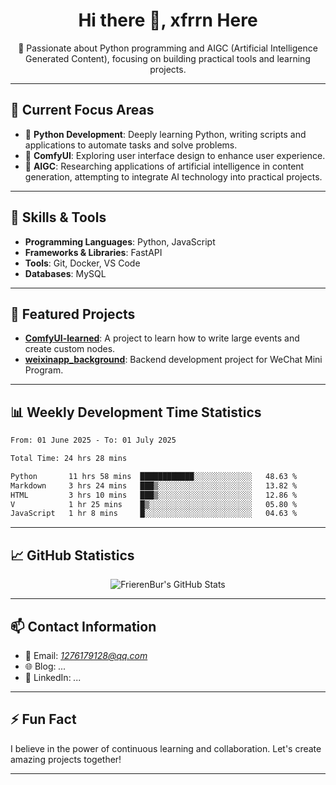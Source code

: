 <h1 align="center">Hi there 👋, xfrrn Here</h1>

<p align="center">
  🎯 Passionate about Python programming and AIGC (Artificial Intelligence Generated Content), focusing on building practical tools and learning projects.
</p>

---

## 🧠 Current Focus Areas

- 🐍 **Python Development**: Deeply learning Python, writing scripts and applications to automate tasks and solve problems.
- 🧩 **ComfyUI**: Exploring user interface design to enhance user experience.
- 🤖 **AIGC**: Researching applications of artificial intelligence in content generation, attempting to integrate AI technology into practical projects.

---

## 🔧 Skills & Tools

- **Programming Languages**: Python, JavaScript
- **Frameworks & Libraries**: FastAPI
- **Tools**: Git, Docker, VS Code
- **Databases**: MySQL

---

## 📂 Featured Projects

- [**ComfyUI-learned**](https://github.com/FrierenBur/ComfyUI-learned): A project to learn how to write large events and create custom nodes.
- [**weixinapp_background**](https://github.com/FrierenBur/weixinapp_background): Backend development project for WeChat Mini Program.

---

## 📊 Weekly Development Time Statistics
<!--START_SECTION:waka-->

```txt
From: 01 June 2025 - To: 01 July 2025

Total Time: 24 hrs 28 mins

Python       11 hrs 58 mins  ████████████░░░░░░░░░░░░░   48.63 %
Markdown     3 hrs 24 mins   ███▒░░░░░░░░░░░░░░░░░░░░░   13.82 %
HTML         3 hrs 10 mins   ███▒░░░░░░░░░░░░░░░░░░░░░   12.86 %
V            1 hr 25 mins    █▒░░░░░░░░░░░░░░░░░░░░░░░   05.80 %
JavaScript   1 hr 8 mins     █░░░░░░░░░░░░░░░░░░░░░░░░   04.63 %
```

<!--END_SECTION:waka-->



---

## 📈 GitHub Statistics

<p align="center">
  <img src="https://github-readme-stats.vercel.app/api?username=FrierenBur&show_icons=true&theme=radical" alt="FrierenBur's GitHub Stats" />
</p>

---

## 📫 Contact Information

- 📧 Email: *1276179128@qq.com*
- 🌐 Blog: *...*
- 💼 LinkedIn: *...*

---

## ⚡ Fun Fact

I believe in the power of continuous learning and collaboration. Let's create amazing projects together!

---
